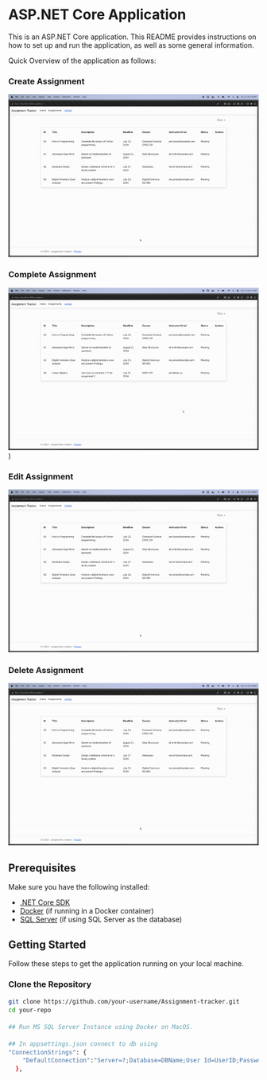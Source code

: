 # ASP.NET Core Application

This is an ASP.NET Core application. This README provides instructions on how to set up and run the application, as well as some general information.

Quick Overview of the application as follows:

### Create Assignment
![](https://github.com/nkouki98/Assignment-tracker/blob/main/Creategif.gif?raw=true)

### Complete Assignment
![](https://github.com/nkouki98/Assignment-tracker/blob/main/Completegif.gif?raw=true)
)

### Edit Assignment
![](https://github.com/nkouki98/Assignment-tracker/blob/main/Creategif.gif?raw=true)

### Delete Assignment
![](https://github.com/nkouki98/Assignment-tracker/blob/main/Creategif.gif?raw=true)

## Prerequisites

Make sure you have the following installed:

- [.NET Core SDK](https://dotnet.microsoft.com/download)
- [Docker](https://www.docker.com/get-started) (if running in a Docker container)
- [SQL Server](https://www.microsoft.com/en-us/sql-server/sql-server-downloads) (if using SQL Server as the database)

## Getting Started

Follow these steps to get the application running on your local machine.

### Clone the Repository

```bash
git clone https://github.com/your-username/Assignment-tracker.git
cd your-repo

## Run MS SQL Server Instance using Docker on MacOS.

## In appsettings.json connect to db using 
"ConnectionStrings": {
    "DefaultConnection":"Server=?;Database=DBName;User Id=UserID;Password=Setyourpassword;TrustServerCertificate=true;"
  },




